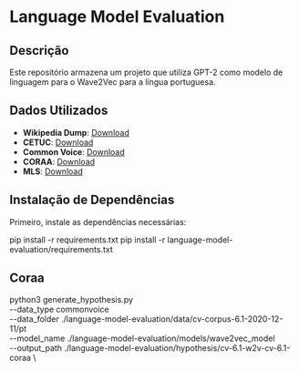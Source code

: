 # Language Model Evaluation

## Descrição
Este repositório armazena um projeto que utiliza GPT-2 como modelo de linguagem para o Wave2Vec para a língua portuguesa.

## Dados Utilizados
- **Wikipedia Dump**: [Download](http://www02.smt.ufrj.br/~igor.quintanilha/ptwiki-20181125.txt)
- **CETUC**: [Download](http://www02.smt.ufrj.br/~igor.quintanilha/alcaim.tar.gz)
- **Common Voice**: [Download](https://commonvoice.mozilla.org/pt/datasets)
- **CORAA**: [Download](https://github.com/nilc-nlp/CORAA)
- **MLS**: [Download](http://www.openslr.org/94/)

## Instalação de Dependências
Primeiro, instale as dependências necessárias:

pip install -r requirements.txt
pip install -r language-model-evaluation/requirements.txt

## Coraa 

python3 generate_hypothesis.py \
    --data_type commonvoice \
    --data_folder ./language-model-evaluation/data/cv-corpus-6.1-2020-12-11/pt \
    --model_name ./language-model-evaluation/models/wave2vec_model \
    --output_path ./language-model-evaluation/hypothesis/cv-6.1-w2v-cv-6.1-coraa \ 
